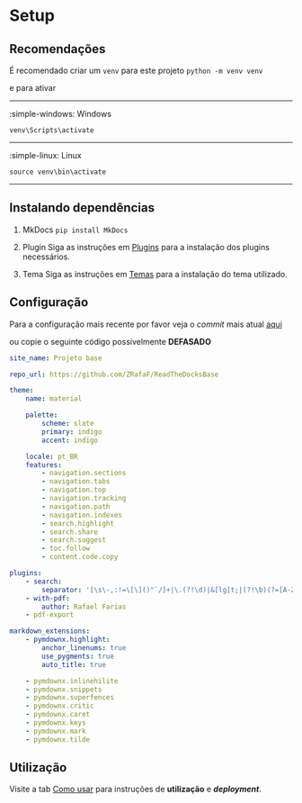 # Setup

## Recomendações

É recomendado criar um `venv` para este projeto
`python -m venv venv`

e para ativar

___

:simple-windows: Windows

`venv\Scripts\activate`
    
___

:simple-linux: Linux

`source venv\bin\activate`

___

## Instalando dependências

1. MkDocs
    `pip install MkDocs`

2. Plugin
    Siga as instruções em [Plugins](./Plugins.md) para a instalação dos plugins necessários.

3. Tema
    Siga as instruções em [Temas](./Temas.md) para a instalação do tema utilizado.

## Configuração

Para a configuração mais recente por favor veja o *commit* mais atual [aqui](https://github.com/ZRafaF/ReadTheDocksBase/blob/main/mkdocs.yml)

ou copie o seguinte código possivelmente **DEFASADO**

``` yaml
site_name: Projeto base

repo_url: https://github.com/ZRafaF/ReadTheDocksBase

theme:
    name: material

    palette:
        scheme: slate
        primary: indigo
        accent: indigo

    locale: pt_BR
    features:
        - navigation.sections
        - navigation.tabs
        - navigation.top
        - navigation.tracking
        - navigation.path
        - navigation.indexes
        - search.highlight
        - search.share
        - search.suggest
        - toc.follow
        - content.code.copy

plugins:
    - search:
        separator: '[\s\-,:!=\[\]()"`/]+|\.(?!\d)|&[lg]t;|(?!\b)(?=[A-Z][a-z])'
    - with-pdf:
        author: Rafael Farias
    - pdf-export

markdown_extensions:
    - pymdownx.highlight:
        anchor_linenums: true
        use_pygments: true
        auto_title: true

    - pymdownx.inlinehilite
    - pymdownx.snippets
    - pymdownx.superfences
    - pymdownx.critic
    - pymdownx.caret
    - pymdownx.keys
    - pymdownx.mark
    - pymdownx.tilde
```

## Utilização

Visite a tab [Como usar](/docs/Como_usar/Como_usar.md) para instruções de **utilização** e ***deployment***.